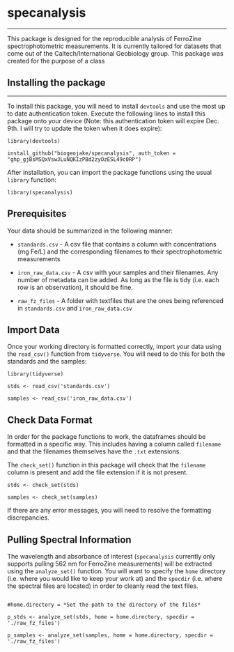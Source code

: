 # specanalysis

------------------------------------------------------------------------

This package is designed for the reproducible analysis of FerroZine spectrophotometric measurements. It is currently tailored for datasets that come out of the Caltech/International Geobiology group. This package was created for the purpose of a class

## Installing the package

------------------------------------------------------------------------

To install this package, you will need to install `devtools` and use the most up to date authentication token. Execute the following lines to install this package onto your device (Note: this authentication token will expire Dec. 9th. I will try to update the token when it does expire):

```{r}
library(devtools)

install_github("biogeojake/specanalysis", auth_token = "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")
```

After installation, you can import the package functions using the usual `library` function:

```{r}
library(specanalysis)
```

## Prerequisites

Your data should be summarized in the following manner:

-   `standards.csv` - A csv file that contains a column with concentrations (mg Fe/L) and the corresponding filenames to their spectrophotometric measurements

-   `iron_raw_data.csv` - A csv with your samples and their filenames. Any number of metadata can be added. As long as the file is tidy (i.e. each row is an observation), it should be fine.

-   `raw_fz_files` - A folder with textfiles that are the ones being referenced in `standards.csv` and `iron_raw_data.csv`

## Import Data

Once your working directory is formatted correctly, import your data using the `read_csv()` function from `tidyverse`. You will need to do this for both the standards and the samples:

```{r}
library(tidyverse)

stds <- read_csv('standards.csv')

samples <- read_csv('iron_raw_data.csv')
```

## Check Data Format

In order for the package functions to work, the dataframes should be formatted in a specific way. This includes having a column called `filename` and that the filenames themselves have the `.txt` extensions.

The `check_set()` function in this package will check that the `filename` column is present and add the file extension if it is not present.

```{r}
stds <- check_set(stds)

samples <- check_set(samples)
```

If there are any error messages, you will need to resolve the formatting discrepancies.

## Pulling Spectral Information

The wavelength and absorbance of interest (`specanalysis` currently only supports pulling 562 nm for FerroZine measurements) will be extracted using the `analyze_set()` function. You will want to specify the `home` directory (i.e. where you would like to keep your work at) and the `specdir` (i.e. where the spectral files are located) in order to cleanly read the text files.

```{r}

#home.directory = *Set the path to the directory of the files*

p_stds <- analyze_set(stds, home = home.directory, specdir = './raw_fz_files')

p_samples <- analyze_set(samples, home = home.directory, specdir = './raw_fz_files')
```
